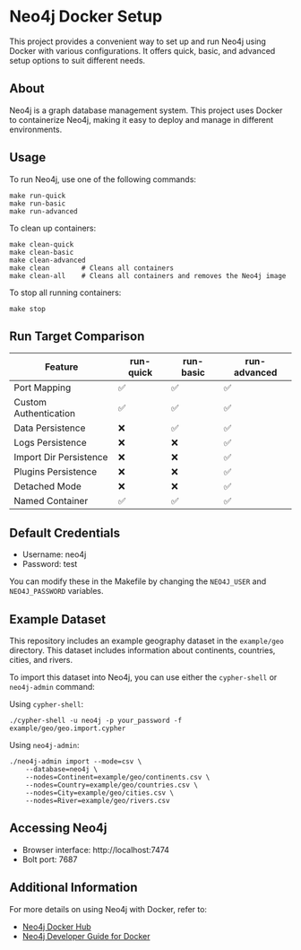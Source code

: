 # Neo4j Docker Setup

This project provides a convenient way to set up and run Neo4j using Docker with various configurations. It offers quick, basic, and advanced setup options to suit different needs.

## About

Neo4j is a graph database management system. This project uses Docker to containerize Neo4j, making it easy to deploy and manage in different environments.

## Usage

To run Neo4j, use one of the following commands:

```
make run-quick
make run-basic
make run-advanced
```

To clean up containers:

```
make clean-quick
make clean-basic
make clean-advanced
make clean        # Cleans all containers
make clean-all    # Cleans all containers and removes the Neo4j image
```

To stop all running containers:

```
make stop
```

## Run Target Comparison

| Feature                | run-quick | run-basic | run-advanced |
|------------------------|-----------|-----------|--------------|
| Port Mapping           | ✅        | ✅        | ✅           |
| Custom Authentication  | ✅        | ✅        | ✅           |
| Data Persistence       | ❌        | ✅        | ✅           |
| Logs Persistence       | ❌        | ❌        | ✅           |
| Import Dir Persistence | ❌        | ❌        | ✅           |
| Plugins Persistence    | ❌        | ❌        | ✅           |
| Detached Mode          | ❌        | ❌        | ✅           |
| Named Container        | ✅        | ✅        | ✅           |

## Default Credentials

* Username: neo4j
* Password: test

You can modify these in the Makefile by changing the `NEO4J_USER` and `NEO4J_PASSWORD` variables.

## Example Dataset

This repository includes an example geography dataset in the `example/geo` directory. This dataset includes information about continents, countries, cities, and rivers.

To import this dataset into Neo4j, you can use either the `cypher-shell` or `neo4j-admin` command:

Using `cypher-shell`:

```
./cypher-shell -u neo4j -p your_password -f example/geo/geo.import.cypher
```

Using `neo4j-admin`:

```
./neo4j-admin import --mode=csv \
    --database=neo4j \
    --nodes=Continent=example/geo/continents.csv \
    --nodes=Country=example/geo/countries.csv \
    --nodes=City=example/geo/cities.csv \
    --nodes=River=example/geo/rivers.csv
```

## Accessing Neo4j

- Browser interface: http://localhost:7474
- Bolt port: 7687

## Additional Information

For more details on using Neo4j with Docker, refer to:
- [Neo4j Docker Hub](https://hub.docker.com/_/neo4j)
- [Neo4j Developer Guide for Docker](https://neo4j.com/developer/docker-run-neo4j/)
